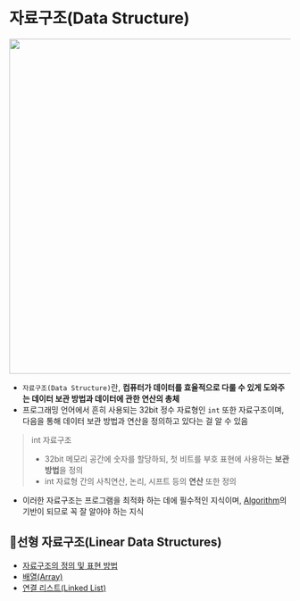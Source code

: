 # 자료구조(Data Structure)

<img src="https://waytoeasylearn.com/storage/2024/05/What-is-Data-Structure-1536x1115.png.webp" width="1200" height="600"/>

- `자료구조(Data Structure)`란, **컴퓨터가 데이터를 효율적으로 다룰 수 있게 도와주는 데이터 보관 방법과 데이터에 관한 연산의 총체**
- 프로그래밍 언어에서 흔히 사용되는 32bit 정수 자료형인 `int` 또한 자료구조이며, 다음을 통해 데이터 보관 방법과 연산을 정의하고 있다는 걸 알 수 있음

> int 자료구조  
> - 32bit 메모리 공간에 숫자를 할당하되, 첫 비트를 부호 표현에 사용하는 <b>보관 방법</b>을 정의
> - int 자료형 간의 사칙연산, 논리, 시프트 등의 <b>연산</b> 또한 정의 

- 이러한 자료구조는 프로그램을 최적화 하는 데에 필수적인 지식이며, [Algorithm](/Algorithm/Algorithm%20Learning%20Guide.md)의 기반이 되므로 꼭 잘 알아야 하는 지식  

## 📒선형 자료구조(Linear Data Structures)

- [자료구조의 정의 및 표현 방법](/Data%20Structure/Abastract%20Data%20Type.md)
- [배열(Array)](/Data%20Structure/Array.md)
- [연결 리스트(Linked List)](/Data%20Structure/Linked%20List.md)
